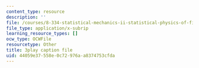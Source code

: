 ```yaml
---
content_type: resource
description: ''
file: /courses/8-334-statistical-mechanics-ii-statistical-physics-of-fields-spring-2014/44059e37558e0c72976aa8374753cfda_vhLqp3eIkU4.srt
file_type: application/x-subrip
learning_resource_types: []
ocw_type: OCWFile
resourcetype: Other
title: 3play caption file
uid: 44059e37-558e-0c72-976a-a8374753cfda
---
```

